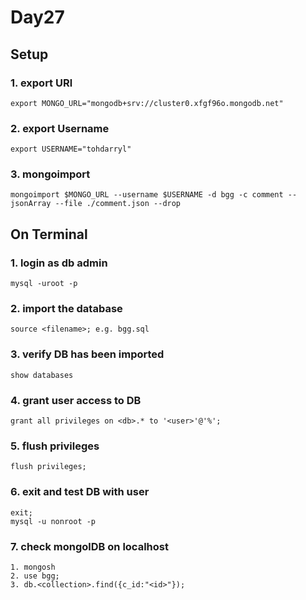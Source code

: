 # Day27

## Setup
### 1. export URl
```
export MONGO_URL="mongodb+srv://cluster0.xfgf96o.mongodb.net"
```

### 2. export Username
```
export USERNAME="tohdarryl"
```

### 3. mongoimport
```
mongoimport $MONGO_URL --username $USERNAME -d bgg -c comment --jsonArray --file ./comment.json --drop
```

## On Terminal
### 1. login as db admin
```
mysql -uroot -p
```

### 2. import the database
```
source <filename>; e.g. bgg.sql
```

### 3. verify DB has been imported
```
show databases
```

### 4. grant user access to DB
```
grant all privileges on <db>.* to '<user>'@'%';
```

### 5. flush privileges
```
flush privileges;
```

### 6. exit and test DB with user
```
exit;
mysql -u nonroot -p
```

### 7. check mongolDB on localhost
```
1. mongosh
2. use bgg;
3. db.<collection>.find({c_id:"<id>"});

```